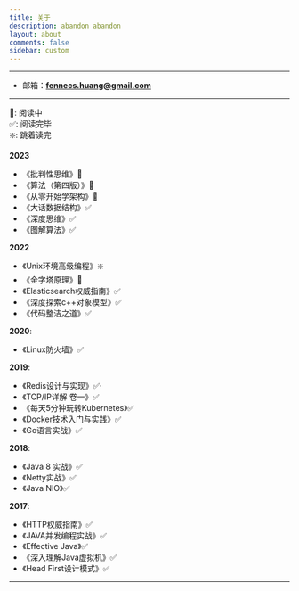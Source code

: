 ```yaml
---
title: 关于
description: abandon abandon
layout: about
comments: false
sidebar: custom
---
```

----
* 邮箱：**fennecs.huang@gmail.com**
----
📖: 阅读中  
✅: 阅读完毕  
❇️: 跳着读完  

**2023**
* 《批判性思维》📖
* 《算法（第四版）》📖
* 《从零开始学架构》📖
* 《大话数据结构》✅
* 《深度思维》✅
* 《图解算法》✅

**2022**
* 《Unix环境高级编程》❇️
* 《金字塔原理》📖
* 《Elasticsearch权威指南》✅
* 《深度探索c++对象模型》✅
* 《代码整洁之道》✅

**2020**:
* 《Linux防火墙》✅

**2019**:
* 《Redis设计与实现》✅·
* 《TCP/IP详解 卷一》✅
* 《每天5分钟玩转Kubernetes》✅
* 《Docker技术入门与实践》✅
* 《Go语言实战》✅

**2018**:
* 《Java 8 实战》✅
* 《Netty实战》✅
* 《Java NIO》✅

**2017**:
* 《HTTP权威指南》✅
* 《JAVA并发编程实战》✅
* 《Effective Java》✅
* 《深入理解Java虚拟机》✅
* 《Head First设计模式》✅
----